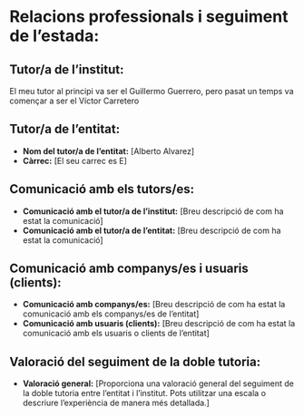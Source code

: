 # Relacions professionals i seguiment de l’estada:

## Tutor/a de l’institut:
El meu tutor al principi va ser el Guillermo Guerrero, pero pasat un temps va començar a ser el Víctor Carretero

## Tutor/a de l’entitat:
- **Nom del tutor/a de l’entitat:** [Alberto Alvarez]
- **Càrrec:** [El seu carrec es E]

## Comunicació amb els tutors/es:
- **Comunicació amb el tutor/a de l’institut:** [Breu descripció de com ha estat la comunicació]
- **Comunicació amb el tutor/a de l’entitat:** [Breu descripció de com ha estat la comunicació]

## Comunicació amb companys/es i usuaris (clients):
- **Comunicació amb companys/es:** [Breu descripció de com ha estat la comunicació amb els companys/es de l’entitat]
- **Comunicació amb usuaris (clients):** [Breu descripció de com ha estat la comunicació amb els usuaris o clients de l’entitat]

## Valoració del seguiment de la doble tutoria:
- **Valoració general:** [Proporciona una valoració general del seguiment de la doble tutoria entre l’entitat i l’institut. Pots utilitzar una escala o descriure l’experiència de manera més detallada.]
